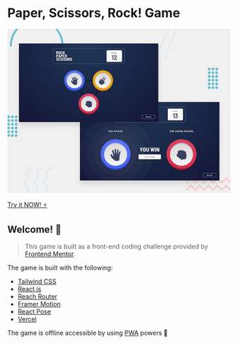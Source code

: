 # Paper, Scissors, Rock! Game

![Design preview for the Rock, Paper, Scissors coding challenge](./design/desktop-preview.jpg)

[Try it NOW! ⚡](https://paper-scissors-rock-game.now.sh/)


## Welcome! 👋

> This game is built as a front-end coding challenge provided by [Frontend Mentor](https://www.frontendmentor.io).

The game is built with the following:
 - [Tailwind CSS](https://tailwindcss.com/)
 - [React.js](https://reactjs.org/)
 - [Reach Router](https://reach.tech/router)
 - [Framer Motion](https://www.framer.com/motion/)
 - [React Pose](https://popmotion.io/pose/)
 - [Vercel](https://vercel.com/)


The game is offline accessible by using [PWA](https://web.dev/progressive-web-apps/) powers  💪